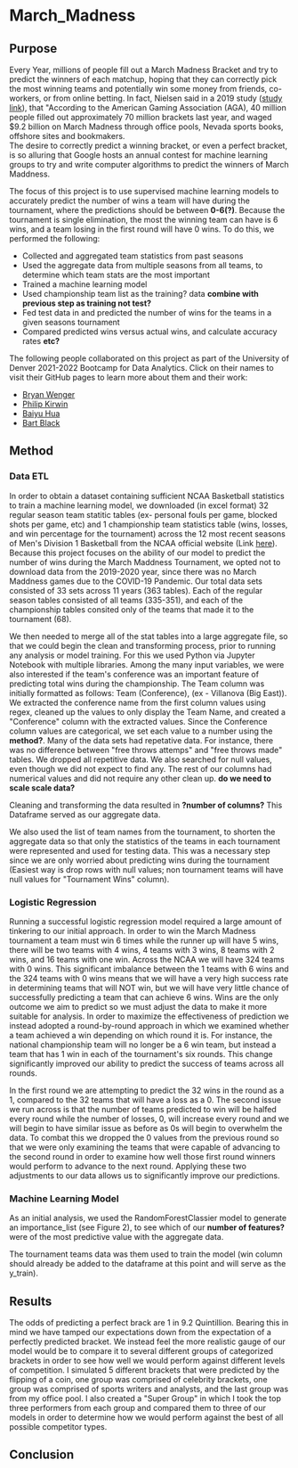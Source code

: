 # March_Madness

## Purpose
Every Year, millions of people fill out a March Madness Bracket and try to predict the winners of each matchup, hoping that they can correctly pick the most winning teams and potentially win some money from friends, co-workers, or from online betting.  In fact, Nielsen said in a 2019 study ([study link](https://www.nielsen.com/wp-content/uploads/sites/3/2019/04/case-study-brackets-and-baskest-2016.pdf)), that "According to the American Gaming Association (AGA), 40 million people filled out approximately 70 million brackets last year, and waged $9.2 billion on March Madness through office pools, Nevada sports books, offshore sites and bookmakers.  
The desire to correctly predict a winning bracket, or even a perfect bracket, is so alluring that Google hosts an annual contest for machine learning groups to try and write computer algorithms to predict the winners of March Maddness.

The focus of this project is to use supervised machine learning models to accurately predict the number of wins a team will have during the tournament, where the predictions should be between **0-6(?)**.  Because the tournament is single elimination, the most the winning team can have is 6 wins, and a team losing in the first round will have 0 wins.  To do this, we performed the following:
* Collected and aggregated team statistics from past seasons
* Used the aggregate data from multiple seasons from all teams, to determine which team stats are the most important
* Trained a machine learning model
* Used championship team list as the training? data **combine with previous step as training not test?**
* Fed test data in and predicted the number of wins for the teams in a given seasons tournament
* Compared predicted wins versus actual wins, and calculate accuracy rates **etc?**

The following people collaborated on this project as part of the University of Denver 2021-2022 Bootcamp for Data Analytics.  Click on their names to visit their GitHub pages to learn more about them and their work:
* [Bryan Wenger](https://github.com/bwengerDU)
* [Philip Kirwin](https://github.com/pheel24)
* [Baiyu Hua](https://github.com/harryhua2021)
* [Bart Black](https://github.com/bartblack13)


## Method

### Data ETL
In order to obtain a dataset containing sufficient NCAA Basketball statistics to train a machine learning model, we downloaded (in excel format) 32 regular season team statitic tables (ex- personal fouls per game, blocked shots per game, etc) and 1 championship team statistics table (wins, losses, and win percentage for the tournament) across the 12 most recent seasons of Men's Division 1 Basketball from the NCAA official website (Link [here](https://stats.ncaa.org/rankings/change_sport_year_div)).  Because this project focuses on the ability of our model to predict the number of wins during the March Maddness Tournament, we opted not to download data from the 2019-2020 year, since there was no March Maddness games due to the COVID-19 Pandemic. Our total data sets consisted of 33 sets across 11 years (363 tables).  Each of the regular season tables consisted of all teams (335-351), and each of the championship tables consited only of the teams that made it to the tournament (68).

We then needed to merge all of the stat tables into a large aggregate file, so that we could begin the clean and transforming process, prior to running any analysis or model training.  For this we used Python via Jupyter Notebook with multiple libraries.  Among the many input variables, we were also interested if the team's conference was an important feature of predicting total wins during the championship.  The Team column was initially formatted as follows: Team (Conference), (ex - Villanova (Big East)).  We extracted the conference name from the first column values using regex, cleaned up the values to only display the Team Name, and created a "Conference" column with the extracted values.  Since the Conference column values are categorical, we set each value to a number using the **method?**.  Many of the data sets had repetative data.  For instance, there was no difference between "free throws attemps" and "free throws made" tables.  We dropped all repetitive data.  We also searched for null values, even though we did not expect to find any.  The rest of our columns had numerical values and did not require any other clean up.  **do we need to scale scale data?**

Cleaning and transforming the data resulted in **?number of columns?**  This Dataframe served as our aggregate data.

We also used the list of team names from the tournament, to shorten the aggregate data so that only the statistics of the teams in each tournament were represented and used for testing data.  This was a necessary step since we are only worried about predicting wins during the tournament (Easiest way is drop rows with null values; non tournament teams will have null values for "Tournament Wins" column).

### Logistic Regression

Running a successful logistic regression model required a large amount of tinkering to our initial approach. In order to win the March Madness tournament a team must win 6 times while the runner up will have 5 wins, there will be two teams with 4 wins, 4 teams with 3 wins, 8 teams with 2 wins, and 16 teams with one win. Across the NCAA we will have 324 teams with 0 wins. This significant imbalance between the 1 teams with 6 wins and the 324 teams with 0 wins means that we will have a very high success rate in determining teams that will NOT win, but we will have very little chance of successfully predicting a team that can achieve 6 wins. Wins are the only outcome we aim to predict so we must adjust the data to make it more suitable for analysis. In order to maximize the effectiveness of prediction we instead adopted a round-by-round approach in which we examined whether a team achieved a win depending on which round it is. For instance, the national championship team will no longer be a 6 win team, but instead a team that has 1 win in each of the tournament's six rounds. This change significantly improved our ability to predict the success of teams across all rounds. 

In the first round we are attempting to predict the 32 wins in the round as a 1, compared to the 32 teams that will have a loss as a 0. The second issue we run across is that the number of teams predicted to win will be halfed every round while the number of losses, 0, will increase every round and we will begin to have similar issue as before as 0s will begin to overwhelm the data. To combat this we dropped the 0 values from the previous round so that we were only examining the teams that were capable of advancing to the second round in order to examine how well those first round winners would perform to advance to the next round. Applying these two adjustments to our data allows us to significantly improve our predictions. 

### Machine Learning Model
As an initial analysis, we used the RandomForestClassier model to generate an importance_list (see Figure 2), to see which of our **number of features?** were of the most predictive value with the aggregate data.

The tournament teams data was them used to train the model (win column should already be added to the dataframe at this point and will serve as the y_train).


## Results

The odds of predicting a perfect brack are 1 in 9.2 Quintillion. Bearing this in mind we have tamped our expectations down from the expectation of a perfectly predicted bracket. We instead feel the more realistic gauge of our model would be to compare it to several different groups of categorized brackets in order to see how well we would perform against different levels of competition. I simulated 5 different brackets that were predicted by the flipping of a coin, one group was comprised of celebrity brackets, one group was comprised of sports writers and analysts, and the last group was from my office pool. I also created a "Super Group" in which I took the top three performers from each group and compared them to three of our models in order to determine how we would perform against the best of all possible competitor types. 


## Conclusion
